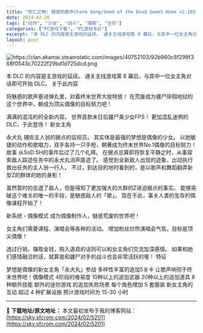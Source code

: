 ```yaml
---
title: "死亡之种: 魅惑的歌声Charm Song/Seed of the Dead Sweet Home v2.103 pc中文免费分享"
date: 2024-02-20
tags: ["动作", "少女", "战斗", "探索", "生存"]
categories: ["PC游戏下载", "PC游戏专区"]
excerpt: "本 DLC 的内容是主游戏的延续。 通关主线游戏第 8 幕后，与其中一位女主角对话即可开始 DLC。 关于此内容 将魅惑的歌声塞进弹丸里，对着终末世界大放特放！ 在荒废成为疆尸徘徊地狱的这个世界中，朝成为顶尖偶像的目标努力吧！ 满满的混沌的的全新内容。 世界首款末日后疆尸美少女FPS！ 更加混乱迷惘&hellip;"
layout: post
---
```


<img class="aligncenter" src="https://clan.akamai.steamstatic.com/images/40752103/92b960c8f299f368f0543c70222f29bd1d725dcd.png" alt="https://clan.akamai.steamstatic.com/images/40752103/92b960c8f299f368f0543c70222f29bd1d725dcd.png" />

本 DLC 的内容是主游戏的延续。
通关主线游戏第 8 幕后，与其中一位女主角对话即可开始 DLC。
关于此内容

将魅惑的歌声塞进弹丸里，对着终末世界大放特放！
在荒废成为疆尸徘徊地狱的这个世界中，朝成为顶尖偶像的目标努力吧！

满满的混沌的的全新内容。
世界首款末日后疆尸美少女FPS！
更加混乱迷惘的DLC，于此登场！
新女主角

永犬丸
辅佐主人翁的据点的监视员。
其实体是最强的梦想是偶像的少女。
以她敏捷的动作和歌唱力，双手各持一只手枪，朝著成为终末世界No.1偶像的目标努力！
故事
从SoD:SH的事件后过了几个礼拜。
在据点总算即将恢复平静之时，从事探索敌人踪迹任务中的永犬丸消声匿迹了。
感觉到全新敌人出现的迹象，出动执行救出任务的主人翁一行人。
不过，到达目的地时看到的，是以歌声和舞蹈翻弄新型Z的群体的她的身影！

虽然暂时的击退了敌人，但是得知了更加强大的大群的Z进迫据点的事实。
能够突破这个难关的唯一的手段，是魅惑敌人的「歌」。
现在于此，事关人类的生存的偶像课程开始了！

新系统・偶像模式
成为偶像制作人，魅惑荒废的世界吧！

女主角们需要课程、演唱会等各种的活动。
增加粉丝炒热演唱会气氛，目标是顶尖偶像！

透过行销，赚取金钱，购入道具的话则可以和女主角们交流加深感情。
如果和她们感情融洽的话，就算是和疆尸对手的战斗也会非常活跃的喔！
特征

梦想是偶像的新女主角「永犬丸」参战
多样性丰富的追加5关卡
让歌声响彻于终末世界吧！偶像模式
4阶段的难易度
10种以上的追加武器
20种以上的追加道具
8种额外技能
额外的迷你游戏
的追加失败场景
每个角色增加 5 套服装
新女主角的互动
超过 4 种扩展设施
预计游戏时间为 15-30 小时

---
📖 **下载地址/原文地址：** 本文最初发布于我的博客网站：[https://sky.sfcrom.com/2024/02/5201](https://sky.sfcrom.com/2024/02/5201)
